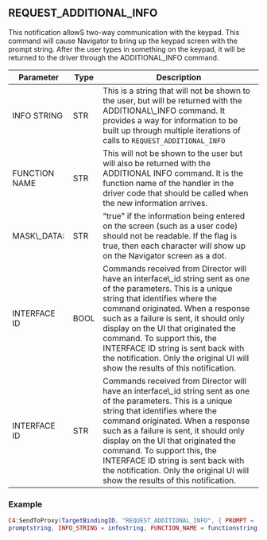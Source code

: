 ## REQUEST\_ADDITIONAL\_INFO

This notification allowS two-way communication with the keypad.  This command will cause Navigator to bring up the keypad screen with the prompt string.  After the user types in something on the keypad, it will be returned to the driver through the ADDITIONAL\_INFO command.


| Parameter     | Type | Description                                                                                                                                                                                                                                                                                                                                                                                                                       |
| ------------- | ---- | --------------------------------------------------------------------------------------------------------------------------------------------------------------------------------------------------------------------------------------------------------------------------------------------------------------------------------------------------------------------------------------------------------------------------------- |
| INFO STRING   | STR  | This is a string that will not be shown to the user, but will be returned with the ADDITIONAL\\\_INFO command.  It provides a way for information to be built up through multiple iterations of calls to `REQUEST_ADDITIONAL_INFO`                                                                                                                                                                                                |
| FUNCTION NAME | STR  | This will not be shown to the user but will also be returned with the ADDITIONAL INFO command. It is the function name of the handler in the driver code that should be called when the new information arrives.                                                                                                                                                                                                                  |
| MASK\\\_DATA: | STR  | “true" if the information being entered on the screen (such as a user code) should not be readable. If the flag is true, then each character will show up on the Navigator screen as a dot.                                                                                                                                                                                                                                       |
| INTERFACE ID  | BOOL | Commands received from Director will have an interface\\\_id string sent as one of the parameters.  This is a unique string that identifies where the command originated. When a response such as a failure is sent, it should only display on the UI that originated the command.  To support this, the INTERFACE ID string is sent back with the notification. Only the original UI will show the results of this notification. |
| INTERFACE ID  | STR  | Commands received from Director will have an interface\\\_id string sent as one of the parameters.  This is a unique string that identifies where the command originated. When a response such as a failure is sent, it should only display on the UI that originated the command.  To support this, the INTERFACE ID string is sent back with the notification. Only the original UI will show the results of this notification. |


### Example

```lua
C4:SendToProxy(TargetBindingID, "REQUEST_ADDITIONAL_INFO", { PROMPT =
promptstring, INFO_STRING = infostring, FUNCTION_NAME = functionstring, MASK_DATA = true, INTERFACE_ID = interfaceid }, "NOTIFY")
```
